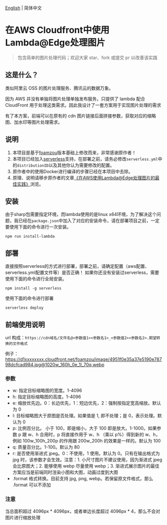 [English](./README.md) | 简体中文

# 在AWS Cloudfront中使用Lambda@Edge处理图片

> 包含简单的图片处理代码；欢迎大家 star、fork 或提交 pr 以改善该实践

## 这是什么？
类似阿里云 OSS 的图片处理服务、腾讯云的数据万象。

因为 AWS 并没有单独将图片处理单独发布服务，只提供了 lambda 配合 CloudFront 用于处理这类需求。因此我设计了一套方案用于实现图片处理的需求

有了本方案，前端可以在原有的 cdn 图片链接后面拼接参数，获取对应的缩略图、加水印等图片处理需求。
## 说明
1. 本项目是基于[foamzou](https://github.com/foamzou/aws-lambda-edge-image-process)版本基础上修改而来，非常感谢原作者！
2. 本项目已经加入[serverless](https://www.serverless.com/)支持，在部署之前，请务必修改`serverless.yml`中的`distributionID`以及其他你认为需要修改的配置。
3. 原作者中的使用Docker进行编译的步骤已经在本项目中去除。
4. 原理、说明请移步原作者的文章[《在AWS使用Lambda@Edge处理图片的最佳实践》](https://foamzou.com/2020/08/30/best-practices-for-using-lambdaedge-to-process-images-on-aws/)浏览。

## 安装
由于sharp包需要指定环境，而lambda使用的是linux x64环境，为了解决这个问题，我已经在`package.json`中加入了对应的安装命令，请在部署项目之前，一定要使用下面的命令进行一次安装。
```
npm run install-lambda
```

## 部署
直接按照serverless的方式进行部署，部署之前，请确定配置（aws配置、serverless.yml配置文件等）是否正确！
如果你还没有安装过serverless，需要使用下面的命令进行全局安装。
```
npm install -g serverless
```
使用下面的命令进行部署
```
serverless deploy
```
## 前端使用说明
url 构成：`https://cdn域名/文件名@<参数值1><参数名1>_<参数值2><参数名2>.期望转换的文件格式`

例子：https://d1xxxxxxxx.cloudfront.net/foamzou/image/4951f0e35a37e5190e78798dcfcad984.jpg@1020w_160h_0e_1l_70q.webp

### 参数
- w: 指定目标缩略图的宽度。1-4096
- h: 指定目标缩略图的高度。1-4096
- e: 缩放优先边。0：长边优先，1：短边优先，2：强制按指定宽高缩放。默认为 0
- l: 目标缩略图大于原图是否处理。如果值是 1, 即不处理；是 0，表示处理。默认为 0
- p: 比例百分比。 小于 100，即是缩小，大于 100 即是放大。1-1000。如果参数 p 跟 w、h 合用时，p 将直接作用于 w、h （乘以 p%）得到新的 w、h，例如 100w_100h_200p 的作用跟 200w_200h 的效果是一样的。默认为 100
- q: 质量百分比。1-100。默认为 80
- r: 是否使用渐进式 jpeg。0：不使用，1 使用。默认为 0。只有在输出格式为 jpg 时，该参数才会生效。注意：1. 小尺寸图片不建议使用，因为渐进式 jpeg 会比原图大；2. 能够使用 webp 尽量使用 webp；3. 渐进式展示图片的最佳方案应当是前端同时渲染小图和大图，动画过度到大图
- .format 格式转换。目前支持 jpg, png, webp。若保留原文件格式，那么  .format 可以不添加

### 注意
当总面积超过 4096px * 4096px，或者单边长度超过 4096px * 4，那么不会对图片进行缩放处理